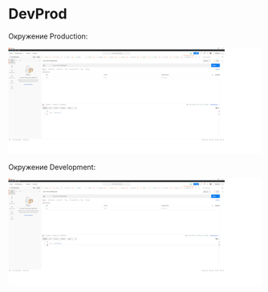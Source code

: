 # DevProd
 
Окружение Production:

 ![alt text](screenshots/6_2.png)
 
 Окружение Development:
 
  ![alt text](screenshots/6_1.png)
